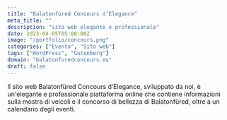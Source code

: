 ```yaml
---
title: "Balatonfüred Concours d’Elegance"
meta_title: ""
description: "sito web elegante e professionale"
date: 2023-04-05T05:00:00Z
image: "/portfolio/concours.png"
categories: ["Evento", "Sito web"]
tags: ["WordPress", "Gutenberg"]
domain: "balatonfuredconcours.eu"
draft: false
---
```


Il sito web Balatonfüred Concours d’Elegance, sviluppato da noi, è un'elegante e professionale piattaforma online che contiene informazioni sulla mostra di veicoli e il concorso di bellezza di Balatonfüred, oltre a un calendario degli eventi.
